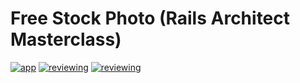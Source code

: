 # Free Stock Photo (Rails Architect Masterclass)

[![app](https://github.com/davebream/free-stock-photo-ram/actions/workflows/app.yml/badge.svg)](https://github.com/davebream/free-stock-photo-ram/actions/workflows/app.yml)
[![reviewing](https://github.com/davebream/free-stock-photo-ram/actions/workflows/reviewing.yml/badge.svg)](https://github.com/davebream/free-stock-photo-ram/actions/workflows/reviewing.yml)
[![reviewing](https://github.com/davebream/free-stock-photo-ram/actions/workflows/reviewing.yml/badge.svg)](https://github.com/davebream/free-stock-photo-ram/actions/workflows/reviewing.yml)
